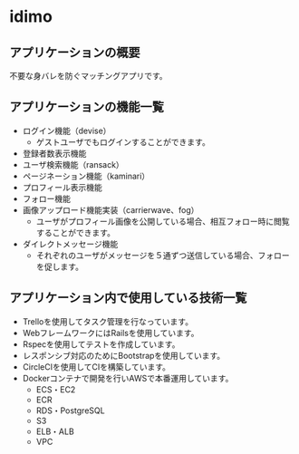 # idimo

## アプリケーションの概要
不要な身バレを防ぐマッチングアプリです。  

## アプリケーションの機能一覧
* ログイン機能（devise）
  - ゲストユーザでもログインすることができます。
* 登録者数表示機能
* ユーザ検索機能（ransack）
* ページネーション機能（kaminari）
* プロフィール表示機能
* フォロー機能
* 画像アップロード機能実装（carrierwave、fog）
  - ユーザがプロフィール画像を公開している場合、相互フォロー時に閲覧することができます。
* ダイレクトメッセージ機能
  - それぞれのユーザがメッセージを５通ずつ送信している場合、フォローを促します。

## アプリケーション内で使用している技術一覧
* Trelloを使用してタスク管理を行なっています。
* WebフレームワークにはRailsを使用しています。
* Rspecを使用してテストを作成しています。
* レスポンシブ対応のためにBootstrapを使用しています。
* CircleCIを使用してCIを構築しています。
* Dockerコンテナで開発を行いAWSで本番運用しています。
  - ECS・EC2
  - ECR
  - RDS・PostgreSQL
  - S3
  - ELB・ALB
  - VPC
